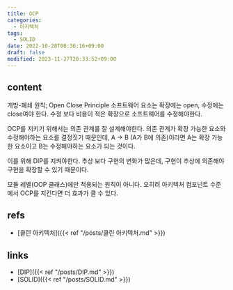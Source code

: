 ```yaml
---
title: OCP
categories:
  - 아키텍처
tags:
  - SOLID
date: 2022-10-28T00:36:16+09:00
draft: false
modified: 2023-11-27T20:33:52+09:00
---
```


## content
개방-폐쇄 원칙; Open Close Principle
소프트웨어 요소는 확장에는 open, 수정에는 close여야 한다. 수정 보다 비용이 적은 확장으로 소프트웨어를 수정해야한다.

OCP를 지키기 위해서는 의존 관계를 잘 설계해야한다. 의존 관계가 확장 가능한 요소와 수정해야하는 요소를 결정짓기 때문인데, 
A -> B (A가 B에 의존)이라면 A는 확장 가능한 요소이고 B는 수정해야하는 요소가 되는 것이다. 

이를 위해 DIP를 지켜야한다. 추상 보다 구현의 변화가 많은데, 구현이 추상에 의존해야 구현을 확장할 수 있기 때문이다.

모듈 레벨(OOP 클래스)에만 적용되는 원칙이 아니다. 오히려 아키텍처 컴포넌트 수준에서 OCP를 지킨다면 더 효과가 클 수 있다.


## refs
- [클린 아키텍처]({{< ref "/posts/클린 아키텍처.md" >}})


## links
- [DIP]({{< ref "/posts/DIP.md" >}})
- [SOLID]({{< ref "/posts/SOLID.md" >}})
